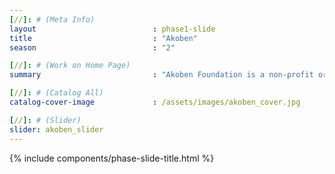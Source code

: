 ```yaml
---
[//]: # (Meta Info)
layout                          : phase1-slide
title 					        : "Akoben"
season				            : "2"

[//]: # (Work on Home Page)
summary                         : "Akoben Foundation is a non-profit organization based in Baltimore whose mission is to ensure all early learners are fully-equipped with the literacy skills to read at or above 3rd grade level.  We captured photography of the youth as they prepared for a play production."

[//]: # (Catalog All)
catalog-cover-image				: /assets/images/akoben_cover.jpg

[//]: # (Slider)
slider: akoben_slider
---
```


{% include components/phase-slide-title.html %}
